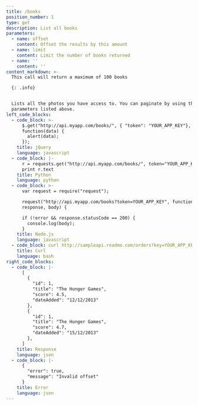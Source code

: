 ```yaml
---
title: /books
position_number: 1
type: get
description: List all books
parameters:
  - name: offset
    content: Offset the results by this amount
  - name: limit
    content: Limit the number of books returned
  - name: ''
    content: ''
content_markdown: >-
  This call will return a maximum of 100 books

  {: .info}


  Lists all the photos you have access to. You can paginate by using the
  parameters listed above.
left_code_blocks:
  - code_block: >-
      $.get("http://api.myapp.com/books/", { "token": "YOUR_APP_KEY"},
      function(data) {
        alert(data);
      });
    title: jQuery
    language: javascript
  - code_block: |-
      r = requests.get("http://api.myapp.com/books/", token="YOUR_APP_KEY")
      print r.text
    title: Python
    language: python
  - code_block: >-
      var request = require("request");

      request("http://api.myapp.com/books?token=YOUR_APP_KEY", function (error,
      response, body) {

      if (!error && response.statusCode == 200) {
        console.log(body);
      }
    title: Node.js
    language: javascript
  - code_block: curl http://sampleapi.readme.com/orders?key=YOUR_APP_KEY
    title: Curl
    language: bash
right_code_blocks:
  - code_block: |-
      [
        {
          "id": 1,
          "title": "The Hunger Games",
          "score": 4.5,
          "dateAdded": "12/12/2013"
        },
        {
          "id": 1,
          "title": "The Hunger Games",
          "score": 4.7,
          "dateAdded": "15/12/2013"
        },
      ]
    title: Response
    language: json
  - code_block: |-
      {
        "error": true,
        "message": "Invalid offset"
      }
    title: Error
    language: json
---
```


